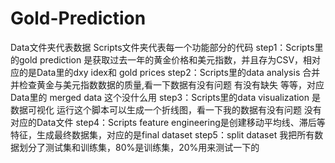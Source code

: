 # Gold-Prediction
Data文件夹代表数据 Scripts文件夹代表每一个功能部分的代码
step1：Scripts里的gold prediction 是获取过去一年的黄金价格和美元指数，并且存为CSV，相对应的是Data里的dxy idex和 gold prices
step2：Scripts里的data analysis 合并并检查黄金与美元指数数据的质量,看一下数据有没有问题 有没有缺失 等等，对应Data里的 merged data 这个没什么用
step3：Scripts里的data visualization 是数据可视化 运行这个脚本可以生成一个折线图，看一下我的数据有没有问题 没有对应的Data文件
step4：Scripts feature engineering是创建移动平均线、滞后等特征，生成最终数据集，对应的是final dataset
step5：split dataset 我把所有数据划分了测试集和训练集，80%是训练集，20%用来测试一下的
